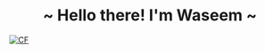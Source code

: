 <h1 align="center">~ Hello there! I'm Waseem ~</h1>


[![CF](https://cp-logo.vercel.app/codeforces/Waseem-Mustak?logo=true)](https://codeforces.com/profile/Waseem-Mustak)
